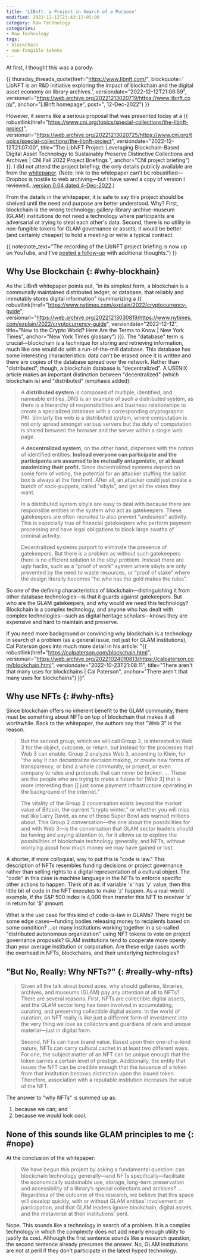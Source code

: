 ```yaml
---
title: 'LIBnft: a Project in Search of a Purpose'
modified: 2022-12-12T23:43:13-05:00
category: Raw Technology
categories:
- Raw Technology
tags:
- blockchain
- non-fungible tokens
---
```


At first, I thought this was a parody. 

{{ thursday_threads_quote(href="https://www.libnft.com/",
 blockquote=' LibNFT is an R&D initiative exploring the impact of blockchain and the digital asset economy on library archives.',
 versiondate="2022-12-12T21:06:59",
 versionurl="https://web.archive.org/20221213020719/https://www.libnft.com/",
 anchor="LIBnft homepage",
 post=", 12-Dec-2022") }}

However, it seems like a serious proposal that was presented today at a {{ robustlink(href="https://www.cni.org/topics/special-collections/the-libnft-project", versionurl="https://web.archive.org/20221213020725/https://www.cni.org/topics/special-collections/the-libnft-project", versiondate="2022-12-12T21:07:00", title="The LibNFT Project: Leveraging Blockchain-Based Digital Asset Technology to Sustainably Preserve Distinctive Collections and Archives | CNI Fall 2022 Project Briefings ", anchor="CNI project briefing") }}. 
I did not attend the project briefing; the only details publicly available are from the <a href="https://www.dropbox.com/s/cocittjw7ikddw4/20221204-libnftwhitepaper-kmdames_mevans_d42.pdf?dl=0">whitepaper</a>. (Note: link to the whitepaper can't be robustified—Dropbox is hostile to web archiving—but I have saved a copy of version I reviewed...[version 0.04 dated 4-Dec-2022](https://dltj.org/assets/attachments/20221204-libnftwhitepaper-kmdames_mevans_d42.pdf).)

From the details in the whitepaper, it is safe to say this project should be shelved until the need and purpose are better understood. 
Why? 
First, blockchain is the wrong technology; gallery-library-archive-museum (GLAM) institutions do not need a technology where participants are adversarial or trying to steal each other's data. 
Second, there is no utility in non-fungible tokens for GLAM governance or assets; it would be better (and certainly cheaper) to hold a meeting or write a typical contract.

{{ note(note_text="The recording of the LibNFT project briefing is now up on YouTube, and I've <a href='https://dltj.org/article/libnft-2/'>posted a follow-up</a> with additional thoughts.") }}

## Why Use Blockchain {: #why-blockhain}

As the LIBnft whitepaper points out, "in its simplest form, a blockchain is a communally maintained distributed ledger, or database, that reliably and immutably stores digital information" (summarizing a {{ robustlink(href="https://www.nytimes.com/explain/2022/cryptocurrency-guide", versionurl="https://web.archive.org/20221213030819/https://www.nytimes.com/explain/2022/cryptocurrency-guide", versiondate="2022-12-12", title="New to the Crypto World? Here Are the Terms to Know | New York Times", anchor="New York Times glossary") }}). 
The "database" term is crucial—blockchain is a technique for storing and retrieving information, much like one would do with a run-of-the-mill database. 
This database has some interesting characteristics: data can't be erased once it is written and there are copies of the database spread over the network. 
Rather than "distributed", though, a blockchain database is "decentralized". 
A USENIX article makes an important distinction between "decentralized" (which blockchain is) and "distributed" (emphasis added):

>A **distributed system** is composed of multiple, identified, and nameable entities.  DNS is an example of such a distributed system, as there is a hierarchy of responsibilities and business relationships to create a specialized database with a corresponding cryptographic PKI.  Similarly the web is a distributed system, where computation is not only spread amongst various servers but the duty of computation is shared between the browser and the server within a single web page.
>
>A **decentralized system**, on the other hand, dispenses with the notion of identified entities.  **Instead everyone can participate and the participants are assumed to be mutually antagonistic, or at least maximizing their profit.**  Since decentralized systems depend on some form of voting, the potential for an attacker stuffing the ballot box is always at the forefront.  After all, an attacker could just create a bunch of sock-puppets, called “sibyls”, and get all the votes they want.
>
>In a distributed system sibyls are easy to deal with because there are responsible entities in the system who act as gatekeepers.  These gatekeepers are often recruited to also prevent “undesired” activity.  This is especially true of financial gatekeepers who perform payment processing and have legal obligations to block large swaths of criminal activity.
>
>Decentralized systems purport to eliminate the presence of gatekeepers.  But there is a problem as without such gatekeepers there is no efficient solution to the sibyl problem.  Instead there are ugly hacks, such as a “proof of work” system where sibyls are only prevented by the need to waste resources, or “proof of stake” where the design literally becomes “he who has the gold makes the rules”.

So one of the defining characteristics of blockchain—distinguishing it from other database technologies—is that it guards against gatekeepers. 
But who are the GLAM gatekeepers, and why would we need this technology? 
Blockchain is a complex technology, and anyone who has dealt with complex technologies—such as digital heritage scholars—knows they are expensive and hard to maintain and preserve. 

If you need more background or convincing why blockchain is a technology in search of a problem (as a general issue, not just for GLAM institutions), Cal Paterson goes into much more detail in his article: "{{ robustlink(href="https://calpaterson.com/blockchain.html", versionurl="https://web.archive.org/20221024010813/https://calpaterson.com/blockchain.html", versiondate="2022-10-23T21:08:11", title="There aren't that many uses for blockchains | Cal Paterson", anchor="There aren't that many uses for blockchains") }}".

## Why use NFTs {: #why-nfts}

Since blockchain offers no inherent benefit to the GLAM community, there must be something about NFTs on top of blockchain that makes it all worthwhile. 
Back to the whitepaper, the authors say that "Web 3" is the reason.

>But the second group, which we will call Group 2, is interested in Web 3 for the object, outcome, or return, but instead for the processes that Web 3 can enable. Group 2 analyzes Web 3, according to Klein, for “the way it can decentralize decision making, or create new forms of transparency, or bind a whole community, or project, or even company to rules and protocols that can never be broken. ... These are the people who are trying to make a future for [Web 3] that is more interesting than [] just some payment infrastructure operating in the background of the internet.”
>
>The vitality of the Group 2 conversation exists beyond the market value of Bitcoin, the current “crypto winter,” or whether you will miss out like Larry David, as one of those Super Bowl ads warned millions about. This Group 2 conversation—the one about the possibilities for and with Web 3—is the conversation that GLAM sector leaders should be having and paying attention to, for it allows us to explore the possibilities of blockchain technology generally, and NFTs, without worrying about how much money we may have gained or lost.

A shorter, if more colloquial, way to put this is "code is law." 
This description of NFTs resembles funding decisions or project governance rather than selling rights to a digital representation of a cultural object. 
The "code" in this case is machine language in the NFTs to enforce specific other actions to happen. 
Think of it as: if variable 'x'  has 'y' value, then this little bit of code in the NFT executes to make 'z' happen. 
As a real-world example, if the S&P 500 index is 4,000 then transfer this NFT to receiver 'z' in return for '$' amount. 

What is the use case for this kind of code-is-law in GLAMs? 
There might be some edge cases—funding bodies releasing money to recipients based on some condition? ...or many institutions working together in a so-called "distributed autonomous organization" using NFT tokens to vote on project governance proposals?
GLAM institutions tend to cooperate more openly than your average institution or corporation. 
Are these edge cases worth the overhead in NFTs, blockchains, and their underlying technologies?

## "But No, Really: Why NFTs?" {: #really-why-nfts}

>Given all the talk about bored apes, why should galleries, libraries, archives, and museums (GLAM) pay any attention at all to NFTs? There are several reasons. First, NFTs are collectible digital assets, and the GLAM sector long has been involved in accumulating, curating, and preserving collectible digital assets. In the world of curation, an NFT really is like just a different form of investment into the very thing we love as collectors and guardians of rare and unique material—just in digital form.
>
>Second, NFTs can have brand value. Based upon their one-of-a-kind nature, NFTs can carry cultural cachet in at least two different ways. For one, the subject matter of an NFT can be unique enough that the token carries a certain level of prestige. Additionally, the entity that issues the NFT can be credible enough that the issuance of a token from that institution bestows distinction upon the issued token. Therefore, association with a reputable institution increases the value of the NFT.

The answer to "why NFTs" is summed up as:

1. because we can; and
1. because we would look cool.

## None of this sounds like GLAM principles to me {: #nope}

At the conclusion of the whitepaper:

>We have begun this project by asking a fundamental question: can blockchain technology generally—and NFTs specifically—facilitate the economically sustainable use, storage, long-term preservation and accessibility of a library’s special collections and archives? ... Regardless of the outcome of this research, we believe that this space will develop quickly, with or without GLAM entities’ involvement or participation, and that GLAM leaders ignore blockchain, digital assets, and the metaverse at their institutions’ peril.

Nope. 
This sounds like a technology in search of a problem. 
It is a complex technology in which the complexity does not add nearly enough utility to justify its cost. 
Although the first sentence sounds like a research question, the second sentence already presumes the answer. 
No, GLAM institutions are not at peril if they don't participate in the latest hyped technology.